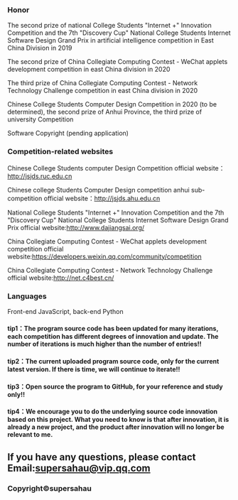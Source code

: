 ### Honor
The second prize of national College Students "Internet +" Innovation Competition and the 7th "Discovery Cup" National College Students Internet Software Design Grand Prix in artificial intelligence competition in East China Division in 2019 

The second prize of China Collegiate Computing Contest - WeChat applets development competition in east China division in 2020

The third prize of China Collegiate Computing Contest - Network Technology Challenge competition in east China division in 2020

Chinese College Students Computer Design Competition in 2020 (to be determined), the second prize of Anhui Province, the third prize of university Competition

Software Copyright (pending application)

### Competition-related websites

Chinese College Students computer Design Competition official website：http://jsjds.ruc.edu.cn

Chinese college Students Computer Design competition anhui sub-competition official website：http://jsjds.ahu.edu.cn

National College Students "Internet +" Innovation Competition and the 7th "Discovery Cup" National College Students Internet Software Design Grand Prix official website:http://www.dajiangsai.org/

China Collegiate Computing Contest - WeChat applets development competition official website:https://developers.weixin.qq.com/community/competition

China Collegiate Computing Contest - Network Technology Challenge official website:http://net.c4best.cn/

### Languages
Front-end JavaScript, back-end Python

#### tip1：The program source code has been updated for many iterations, each competition has different degrees of innovation and update. The number of iterations is much higher than the number of entries!!
#### tip2：The current uploaded program source code, only for the current latest version. If there is time, we will continue to iterate!!
#### tip3：Open source the program to GitHub, for your reference and study only!!
#### tip4：We encourage you to do the underlying source code innovation based on this project. What you need to know is that after innovation, it is already a new project, and the product after innovation will no longer be relevant to me.
## If you have any questions, please contact Email:supersahau@vip.qq.com
### Copyright©supersahau

